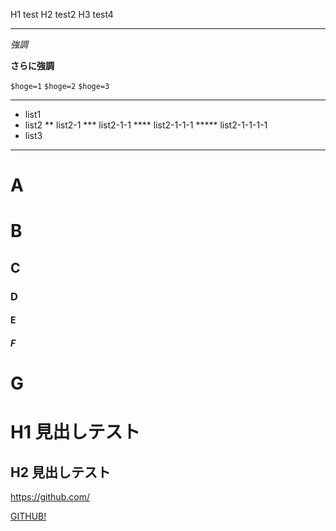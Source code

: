 H1 test
H2 test2
H3 test4

- - -

*強調*

**さらに強調**

`$hoge=1`
    `$hoge=2`
    `$hoge=3`

- - -

* list1
* list2
** list2-1
*** list2-1-1
**** list2-1-1-1
***** list2-1-1-1-1
* list3

* * *

# A
# B
## C
### D
#### E
##### F
# G


H1 見出しテスト
=============================

H2 見出しテスト
-----------------------------





<https://github.com/>

[GITHUB!](https:github.com "test")


